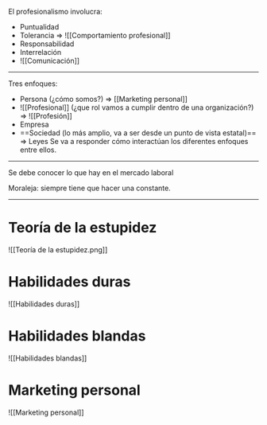 El profesionalismo involucra:
- Puntualidad
- Tolerancia => ![[Comportamiento profesional]]
- Responsabilidad
- Interrelación 
- ![[Comunicación]]
---
Tres enfoques:
- Persona (¿cómo somos?) => [[Marketing personal]]
- ![[Profesional]] (¿que rol vamos a cumplir dentro de una organización?) => ![[Profesión]]
- Empresa
- ==Sociedad (lo más amplio, va a ser desde un punto de vista estatal)== => Leyes
Se va a responder cómo interactúan los diferentes enfoques entre ellos.
---
Se debe conocer lo que hay en el mercado laboral

Moraleja: siempre tiene que hacer una constante.

---
# Teoría de la estupidez
![[Teoría de la estupidez.png]]

# Habilidades duras
![[Habilidades duras]]

# Habilidades blandas
![[Habilidades blandas]]
# Marketing personal
![[Marketing personal]]
